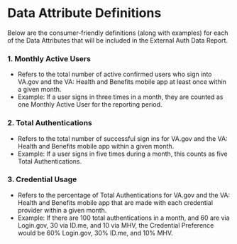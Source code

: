 # Data Attribute Definitions

Below are the consumer-friendly definitions (along with examples) for each of the Data Attributes that will be included in the External Auth Data Report.

### 1. Monthly Active Users
- Refers to the total number of active confirmed users who sign into VA.gov and the VA: Health and Benefits mobile app at least once within a given month.
- Example: If a user signs in three times in a month, they are counted as one Monthly Active User for the reporting period.

### 2. Total Authentications
- Refers to the total number of successful sign ins for VA.gov and the VA: Health and Benefits mobile app within a given month.
- Example: If a user signs in five times during a month, this counts as five Total Authentications.

### 3. Credential Usage
- Refers to the percentage of Total Authentications for VA.gov and the VA: Health and Benefits mobile app that are made with each credential provider within a given month.
- Example: If there are 100 total authentications in a month, and 60 are via Login.gov, 30 via ID.me, and 10 via MHV, the Credential Preference would be 60% Login.gov, 30% ID.me, and 10% MHV.
